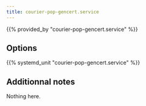 ```yaml
---
title: courier-pop-gencert.service
---
```


{{% provided_by "courier-pop-gencert.service" %}}

## Options

{{% systemd_unit "courier-pop-gencert.service" %}}

## Additionnal notes

Nothing here.